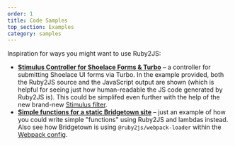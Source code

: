 ```yaml
---
order: 1
title: Code Samples
top_section: Examples
category: samples
---
```


Inspiration for ways you might want to use Ruby2JS:

* **[Stimulus Controller for Shoelace Forms & Turbo](https://gist.github.com/jaredcwhite/196f97cafeeaf8e2d5a82c6e9d79a069)** – a controller for submitting Shoelace UI forms via Turbo. In the example provided, both the Ruby2JS source and the JavaScript output are shown (which is helpful for seeing just how human-readable the JS code generated by Ruby2JS is). This could be simplifed even further with the help of the new brand-new [Stimulus filter](/examples/stimulus/).
* **[Simple functions for a static Bridgetown site](https://github.com/bridgetownrb/bridgetown/blob/main/bridgetown-website/frontend/javascript/lib/functions.js.rb)** – just an example of how you could write simple "functions" using Ruby2JS and lambdas instead. Also see how Bridgetown is using `@ruby2js/webpack-loader` within the [Webpack config](https://github.com/bridgetownrb/bridgetown/blob/main/bridgetown-website/webpack.config.js).
